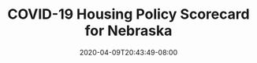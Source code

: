 ---
title: "COVID-19 Housing Policy Scorecard for Nebraska"
date: 2020-04-09T20:43:49-08:00
layout: single
type: covid-policy-rankings
state_abbrev: ne # use state abbreviation.
state_title: Nebraska
photoCredit:
hasSubnav: true
fbImage: /images/assets/covid-eviction-policies-social.jpg
twImage: /images/assets/covid-eviction-policies-social.jpg
socialDescription: COVID-19 Housing Policy Scorecard for Nebraska
description: See how Nebraska ranks in our nationwide scorecard of housing policies in response to COVID-19.
url: /covid-policy-scorecard/ne
aliases:
    - /covid-policy-scorecard/ne
    - /covid-policy-scorecard/nebraska
    - /es/covid-policy-scorecard/ne
    - /es/covid-policy-scorecard/nebraska
---